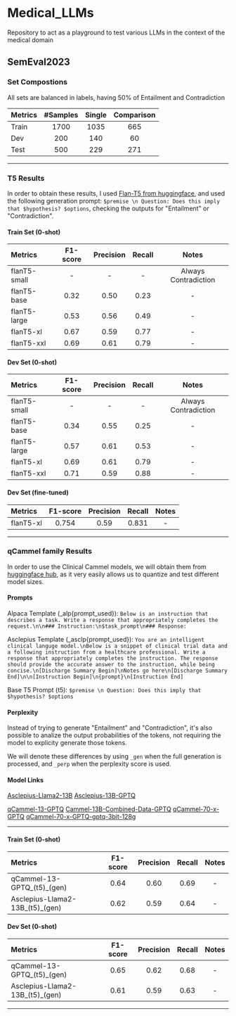 # Medical_LLMs
Repository to act as a playground to test various LLMs in the context of the medical domain 

## SemEval2023

### Set Compostions 

All sets are balanced in labels, having 50% of Entailment and Contradiction

| **Metrics**    | #Samples | Single | Comparison |
|:-------------- |:--:|:--:|:--:|
| Train | 1700 | 1035 | 665 |
| Dev   | 200  | 140  | 60  | 
| Test  | 500  | 229  | 271 |

---

### T5 Results

In order to obtain these results, I used [Flan-T5 from huggingface](https://huggingface.co/google/flan-t5-base), and used the following generation prompt: `$premise \n Question: Does this imply that $hypothesis? $options`, checking the outputs for "Entailment" or "Contradiction".

#### Train Set (0-shot)

| **Metrics**    | F1-score | Precision | Recall | Notes |
|:-------------- |:--:|:--:|:--:|:--:|
| flanT5-small | - | - | - | Always Contradiction |
| flanT5-base | 0.32 | 0.50 | 0.23 | - |
| flanT5-large | 0.53 | 0.56 | 0.49 | - |
| flanT5-xl | 0.67 | 0.59 | 0.77 | - |
| flanT5-xxl | 0.69 | 0.61 | 0.79 | - |

#### Dev Set (0-shot)

| **Metrics**    | F1-score | Precision | Recall | Notes |
|:-------------- |:--:|:--:|:--:|:--:|
| flanT5-small | - | - | - | Always Contradiction |
| flanT5-base | 0.34 | 0.55 | 0.25 | - |
| flanT5-large | 0.57 | 0.61 | 0.53 | - |
| flanT5-xl | 0.69 | 0.61 | 0.79 | - |
| flanT5-xxl | 0.71 | 0.59 | 0.88 | - |

#### Dev Set (fine-tuned)

| **Metrics**    | F1-score | Precision | Recall | Notes |
|:-------------- |:--:|:--:|:--:|:--:|
| flanT5-xl | 0.754 | 0.59 | 0.831 | - |

---

### qCammel family Results

In order to use the Clinical Cammel models, we will obtain them from [huggingface hub](https://huggingface.co/TheBloke), as it very easily allows us to quantize and test different model sizes. 

#### Prompts

Alpaca Template (_alp{prompt_used}): `Below is an instruction that describes a task. Write a response that appropriately completes the request.\n\n### Instruction:\n$task_prompt\n### Response:`

Asclepius Template (_asclp{prompt_used}): `You are an intelligent clinical languge model.\nBelow is a snippet of clinical trial data and a following instruction from a healthcare professional. Write a response that appropriately completes the instruction. The response should provide the accurate answer to the instruction, while being concise.\n[Discharge Summary Begin]\nNotes go here\n[Discharge Summary End]\n\n[Instruction Begin]\n{prompt}\n[Instruction End]`

Base T5 Prompt (t5): `$premise \n Question: Does this imply that $hypothesis? $options`

#### Perplexity

Instead of trying to generate "Entailment" and "Contradiction", it's also possible to analize the output probabilities of the tokens, not requiring the model to explicity generate those tokens. 

We will denote these differences by using `_gen` when the full generation is processed, and `_perp` when the perplexity score is used.

#### Model Links
[Asclepius-Llama2-13B](https://huggingface.co/starmpcc/Asclepius-Llama2-13B)
[Asclepius-13B-GPTQ](https://huggingface.co/TheBloke/Asclepius-13B-GPTQ)

[qCammel-13-GPTQ](https://huggingface.co/TheBloke/qCammel-13-GPTQ)
[Cammel-13B-Combined-Data-GPTQ](https://huggingface.co/TheBloke/CAMEL-13B-Combined-Data-GPTQ)
[qCammel-70-x-GPTQ](https://huggingface.co/TheBloke/qCammel-70-x-GPTQ)
[qCammel-70-x-GPTQ-gptq-3bit-128g](https://huggingface.co/TheBloke/qCammel-70-x-GPTQ/tree/gptq-3bit-128g-actorder_True)

---

#### Train Set (0-shot)


| **Metrics**    | F1-score | Precision | Recall | Notes |
|:-------------- |:--:|:--:|:--:|:--:|
| qCammel-13-GPTQ_(t5)_(gen) | 0.64 | 0.60 | 0.69 | - |
| Asclepius-Llama2-13B_(t5)_(gen) | 0.62 | 0.59 | 0.64 | - |

#### Dev Set (0-shot)

| **Metrics**    | F1-score | Precision | Recall | Notes |
|:-------------- |:--:|:--:|:--:|:--:|
| qCammel-13-GPTQ_(t5)_(gen) | 0.65 | 0.62 | 0.68 | - |
| Asclepius-Llama2-13B_(t5)_(gen) | 0.61 | 0.59 | 0.63 | - |

---